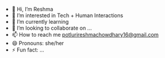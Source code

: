 - 👋 Hi, I’m Reshma
- 👀 I’m interested in Tech + Human Interactions
- 🌱 I’m currently learning 
- 💞️ I’m looking to collaborate on ...
- 📫 How to reach me potlurireshmachowdhary16@gmail.com
- 😄 Pronouns: she/her
- ⚡ Fun fact: ...

<!---
potlu3r/potlu3r is a ✨ special ✨ repository because its `README.md` (this file) appears on your GitHub profile.
You can click the Preview link to take a look at your changes.
--->
